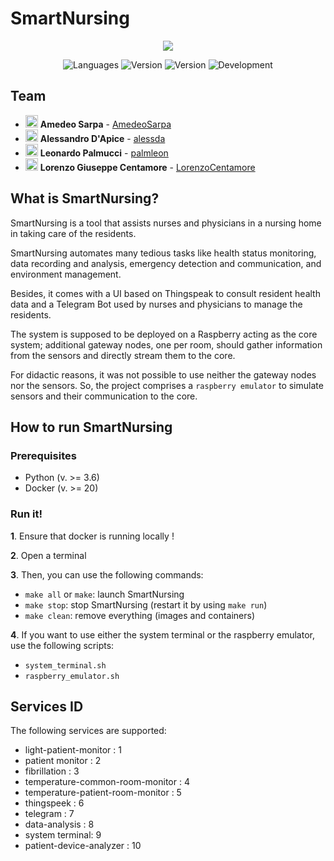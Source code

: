 # SmartNursing

<p align="center">
<a href="https://imgbb.com/"><img src="https://i.ibb.co/Ny6wg11/polito-logo-new.png"></a>
</p>  
<p align="center">
 <img alt="Languages" src="https://img.shields.io/badge/language-Python-orange">
 <img alt="Version" src="https://img.shields.io/badge/python->=3.6-blue"/>
 <img alt="Version" src="https://img.shields.io/badge/version-1.0-blue"/>
  <img alt="Development" src="https://img.shields.io/badge/development-terminated-brightgreen"/>   
</p>

## Team

- <img alt="avatar" src="https://github.com/AmedeoSarpa.png" width="20px" height="20px"> **Amedeo Sarpa** - [AmedeoSarpa](https://github.com/AmedeoSarpa)
- <img alt="avatar" src="https://github.com/alessda.png" width="20px" height="20px"> **Alessandro D'Apice** - [alessda](https://github.com/alessda)
- <img alt="avatar" src="https://github.com/palmleon.png" width="20px" height="20px"> **Leonardo Palmucci** - [palmleon](https://github.com/palmleon)
- <img alt="avatar" src="https://github.com/LorenzoCentamore.png" width="20px" height="20px"> **Lorenzo Giuseppe Centamore** - [LorenzoCentamore](https://github.com/LorenzoCentamore)

## What is SmartNursing?

SmartNursing is a tool that assists nurses and physicians in a nursing home in taking care of the residents.

SmartNursing automates many tedious tasks like health status monitoring, data recording and analysis, emergency detection and communication, and environment management.

Besides, it comes with a UI based on Thingspeak to consult resident health data and a Telegram Bot used by nurses and physicians to manage the residents.

The system is supposed to be deployed on a Raspberry acting as the core system; additional gateway nodes, one per room, should gather information from the sensors and directly stream them to the core.

For didactic reasons, it was not possible to use neither the gateway nodes nor the sensors. So, the project comprises a  ```raspberry emulator``` to simulate sensors and their communication to the core.

## How to run SmartNursing

### Prerequisites

- Python (v. >= 3.6)
- Docker (v. >= 20)

### Run it!

**1**. Ensure that docker is running locally !

**2**. Open a terminal

**3**. Then, you can use the following commands:

- `make all` or `make`: launch SmartNursing
- `make stop`: stop SmartNursing (restart it by using `make run`)
- `make clean`: remove everything (images and containers)

**4**. If you want to use either the system terminal or the raspberry emulator, use the following scripts:

- `system_terminal.sh`
- `raspberry_emulator.sh`

## Services ID

The following services are supported:

- light-patient-monitor : 1
- patient monitor : 2
- fibrillation : 3
- temperature-common-room-monitor : 4
- temperature-patient-room-monitor : 5
- thingspeek : 6
- telegram : 7
- data-analysis : 8
- system terminal: 9
- patient-device-analyzer : 10
